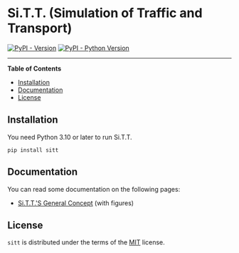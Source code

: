 # Si.T.T. (Simulation of Traffic and Transport)

[![PyPI - Version](https://img.shields.io/pypi/v/sitt.svg)](https://pypi.org/project/sitt)
[![PyPI - Python Version](https://img.shields.io/pypi/pyversions/sitt.svg)](https://pypi.org/project/sitt)

-----

**Table of Contents**

- [Installation](#installation)
- [Documentation](#documentation)
- [License](#license)

## Installation

You need Python 3.10 or later to run Si.T.T.

```console
pip install sitt
```

## Documentation

You can read some documentation on the following pages:

* [Si.T.T.'S General Concept](readmes/concept.md) (with figures)

## License

`sitt` is distributed under the terms of the [MIT](https://spdx.org/licenses/MIT.html) license.
